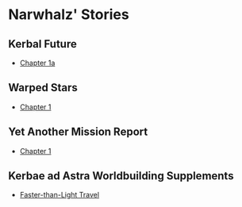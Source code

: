# Narwhalz' Stories

## Kerbal Future

- [Chapter 1a](https://steemit.com/fiction/@narwhalz0111/kerbal-future-chapter-1a-a-kerbae-ad-astra-story)

## Warped Stars

- [Chapter 1](https://steemit.com/fiction/@narwhalz0111/warped-stars-prologue-and-chapter-1-a-kerbal-space-program-tale)

## Yet Another Mission Report

- [Chapter 1](https://steemit.com/writing/@narwhalz0111/yamr-chapter-1-a-kerbal-space-program-tale)

## Kerbae ad Astra Worldbuilding Supplements

- [Faster-than-Light Travel](https://steemit.com/fiction/@narwhalz0111/a-primer-on-faster-than-light-travel-a-kerbae-ad-astra-worldbuilding-supplement)
